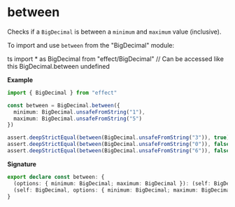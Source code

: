 # between

Checks if a `BigDecimal` is between a `minimum` and `maximum` value (inclusive).

To import and use `between` from the "BigDecimal" module:

ts
import \* as BigDecimal from "effect/BigDecimal"
// Can be accessed like this
BigDecimal.between
undefined

**Example**

```ts
import { BigDecimal } from "effect"

const between = BigDecimal.between({
  minimum: BigDecimal.unsafeFromString("1"),
  maximum: BigDecimal.unsafeFromString("5")
})

assert.deepStrictEqual(between(BigDecimal.unsafeFromString("3")), true)
assert.deepStrictEqual(between(BigDecimal.unsafeFromString("0")), false)
assert.deepStrictEqual(between(BigDecimal.unsafeFromString("6")), false)
```

**Signature**

```ts
export declare const between: {
  (options: { minimum: BigDecimal; maximum: BigDecimal }): (self: BigDecimal) => boolean
  (self: BigDecimal, options: { minimum: BigDecimal; maximum: BigDecimal }): boolean
}
```
